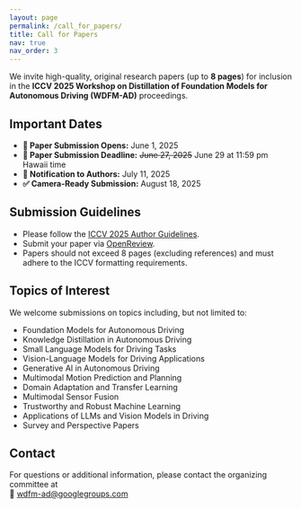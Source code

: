 ```yaml
---
layout: page
permalink: /call_for_papers/
title: Call for Papers
nav: true
nav_order: 3
---
```


We invite high-quality, original research papers (up to **8 pages**) for inclusion in the **ICCV 2025 Workshop on Distillation of Foundation Models for Autonomous Driving (WDFM-AD)** proceedings.

## Important Dates

- **📝 Paper Submission Opens:** June 1, 2025  
- **📅 Paper Submission Deadline:** ~~June 27, 2025~~ June 29 at 11:59 pm Hawaii time
- **📢 Notification to Authors:** July 11, 2025  
- **✅ Camera-Ready Submission:** August 18, 2025  

## Submission Guidelines

- Please follow the [ICCV 2025 Author Guidelines](https://iccv.thecvf.com/Conferences/2025/AuthorGuidelines).  
- Submit your paper via [OpenReview](https://openreview.net/group?id=thecvf.com/ICCV/2025/Workshop/WDFM-AD).  
- Papers should not exceed 8 pages (excluding references) and must adhere to the ICCV formatting requirements.

## Topics of Interest

We welcome submissions on topics including, but not limited to:

- Foundation Models for Autonomous Driving  
- Knowledge Distillation in Autonomous Driving  
- Small Language Models for Driving Tasks  
- Vision-Language Models for Driving Applications  
- Generative AI in Autonomous Driving  
- Multimodal Motion Prediction and Planning  
- Domain Adaptation and Transfer Learning  
- Multimodal Sensor Fusion  
- Trustworthy and Robust Machine Learning  
- Applications of LLMs and Vision Models in Driving  
- Survey and Perspective Papers

## Contact

For questions or additional information, please contact the organizing committee at  
📧 [wdfm-ad@googlegroups.com](mailto:wdfm-ad@googlegroups.com)